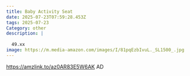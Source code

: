 ```yaml
---
title: Baby Activity Seat
date: 2025-07-23T07:59:28.453Z
tags: 2025-07-23
Category: other
description: |
  
  49.xx
image: https://m.media-amazon.com/images/I/81pqEzbIvuL._SL1500_.jpg
---
```

https://amzlink.to/az0AR83E5W6AK
AD